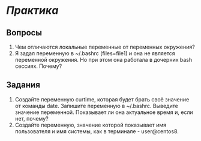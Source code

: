 # *Практика*

## Вопросы

1. Чем отличаются локальные переменные от переменных окружения?
2. Я задал переменную в ~/.bashrc (files=file1) и она не является переменной окружения. Но при этом она работала в дочерних bash сессиях. Почему?


## Задания

1. Создайте переменную curtime, которая будет брать своё значение от команды date. Запишите переменную в ~/.bashrc. Выведите значение переменной. Показывает ли она актуальное время и, если нет, почему?
2. Создайте переменную, значение которой показывает имя пользователя и имя системы, как в терминале - user@centos8. 